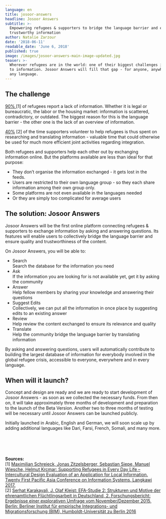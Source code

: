```yaml
---
language: en
title: josoor-answers
headline: Josoor Answers
subtitle: >-
  Empowering refugees & supporters to bridge the language barrier and exchange
  trustworthy information
author: Natalie Zarzour
date: '2018-06-11'
readable_date: 'June 6, 2018'
published: true
image: /images/josoor-answers-main-image-updated.jpg
teaser: >-
  Wherever refugees are in the world: one of their biggest challenges is access
  to information. Josoor Answers will fill that gap - for anyone, anywhere, in
  any language.
---
```

## **The challenge**

[90% ](https://www.excell-mobility.de/wp-content/uploads/2017/11/PACIS_2017_Supporting-Refugees-in-Every-Day-Life-Intercultural-Design-Evaluation_camera-ready.pdf)\[1] of refugees report a lack of information. Whether it is legal or bureaucratic, the labor or the housing market: information is scattered, contradictory, or outdated. The biggest reason for this is the language barrier - the other one is the lack of an overview of information.

[40%](http://www.bim.hu-berlin.de/media/Studie_EFA2_BIM_11082016_V%C3%96.pdf) \[2] of the time supporters volunteer to help refugees is thus spent on researching and translating information - valuable time that could otherwise be used for much more efficient joint activities regarding integration.

Both refugees and supporters help each other out by exchanging information online. But the platforms available are less than ideal for that purpose: 

* They don’t organise the information exchanged - it gets lost in the feeds.
* Users are restricted to their own language group - so they each share information among their own group only.
* Some platforms are not even available in the languages needed
* Or they are simply too complicated for average users

## The solution: Josoor Answers

Josoor Answers will be the first online platform connecting refugees & supporters to exchange information by asking and answering questions. Its features will enable users to collectively bridge the language barrier and ensure quality and trustworthiness of the content.

On Josoor Answers, you will be able to:

* Search\
  Search the database for the information you need
* Ask\
  If the information you are looking for is not available yet, get it by asking the community
* Answer\
  Help fellow members by sharing your knowledge and answering their questions
* Suggest Edits\
  Collectively, we can put all the information in once place by suggesting edits to an existing answer
* Review\
  Help review the content exchanged to ensure its relevance and quality
* Translate\
  Help the community bridge the language barrier by translating information

By asking and answering questions, users will automatically contribute to building the largest database of information for everybody involved in the global refugee crisis, accessible to everyone, everywhere and in every language.

## When will it launch?

Concept and design are ready and we are ready to start development of Josoor Answers - as soon as we collected the necessary funds. From then on, it will take approximately three months of development and preparation to the launch of the Beta Version. Another two to three months of testing will be necessary until Josoor Answers can be launched publicly. 

Initially launched in Arabic, English and German, we will soon scale up by adding additional languages like Dari, Farsi, French, Somali, and many more.

\
\
\
\
**Sources:**\
\[1] [Maximilian Schreieck, Jonas Zitzelsberger, Sebastian Siepe, Manuel Wiesche, Helmut Krcmar: Supporting Refugees in Every Day Life – Intercultural Design Evaluation of an Application for Local Information. Twenty First Pacific Asia Conference on Information Systems, Langkawi 2017.](https://www.excell-mobility.de/wp-content/uploads/2017/11/PACIS_2017_Supporting-Refugees-in-Every-Day-Life-Intercultural-Design-Evaluation_camera-ready.pdf)\
\[2] [Serhat Karakayali, J. Olaf Kleist: EFA-Studie 2: Strukturen und Motive der ehrenamtlichen Flüchtlingsarbeit in Deutschland, 2. Forschungsbericht: Ergebnisse einer explorativen Umfrage vom November/Dezember 2015, Berlin: Berliner Institut für empirische Integrations- und Migrationsforschung (BIM), Humboldt-Universität zu Berlin 2016](http://www.bim.hu-berlin.de/media/Studie_EFA2_BIM_11082016_V%C3%96.pdf)
